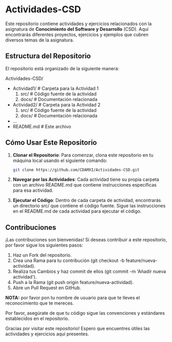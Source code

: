 # Actividades-CSD

Este repositorio contiene actividades y ejercicios relacionados con la asignatura de **Conocimiento del Software y Desarrollo** (CSD). Aquí encontrarás diferentes proyectos, ejercicios y ejemplos que cubren diversos temas de la asignatura.

## Estructura del Repositorio

El repositorio está organizado de la siguiente manera:

Actividades-CSD/
- Actividad1/ # Carpeta para la Actividad 1
    1. src/ # Código fuente de la actividad
    2. docs/ # Documentación relacionada
- Actividad2/ # Carpeta para la Actividad 2
    1. src/ # Código fuente de la actividad
    2. docs/ # Documentación relacionada
-  ...
- README.md # Este archivo


## Cómo Usar Este Repositorio

1. **Clonar el Repositorio**: Para comenzar, clona este repositorio en tu máquina local usando el siguiente comando:

   ```bash
   git clone https://github.com/CDAMXI/Actividades-CSD.git

2. **Navegar por las Actividades**: Cada actividad tiene su propia carpeta con un archivo README.md que contiene instrucciones específicas para esa actividad.
  
3. **Ejecutar el Código**: Dentro de cada carpeta de actividad, encontrarás un directorio src/ que contiene el código fuente. Sigue las instrucciones en el README.md de cada actividad para ejecutar el código.

## Contribuciones
¡Las contribuciones son bienvenidas! Si deseas contribuir a este repositorio, por favor sigue los siguientes pasos:

  1. Haz un Fork del repositorio.
  2. Crea una Rama para tu contribución (git checkout -b feature/nueva-actividad).
  3. Realiza tus Cambios y haz commit de ellos (git commit -m 'Añadir nueva actividad').
  4. Push a la Rama (git push origin feature/nueva-actividad).
  5. Abre un Pull Request en GitHub.

**NOTA:** por favor pon tu nombre de usuario para que te lleves el reconocimiento que te mereces.

Por favor, asegúrate de que tu código sigue las convenciones y estándares establecidos en el repositorio.

Gracias por visitar este repositorio! Espero que encuentres útiles las actividades y ejercicios aquí presentes.
